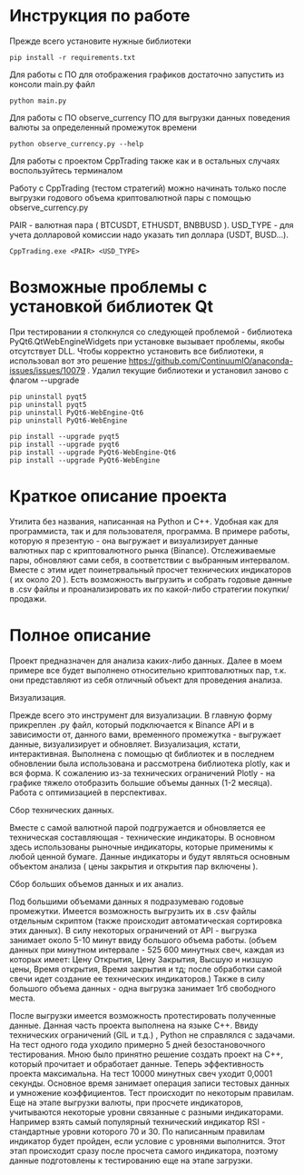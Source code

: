 # Инструкция по работе

Прежде всего установите нужные библиотеки
```
pip install -r requirements.txt
```

Для работы с ПО для отображения графиков достаточно запустить из консоли main.py файл
```
python main.py
```

Для работы  с ПО observe_currency
ПО для выгрузки данных поведения валюты за определенный промежуток времени
```
python observe_currency.py --help
```

Для работы с проектом CppTrading также как и в остальных случаях воспользуйтесь терминалом

Работу с CppTrading (тестом стратегий) можно начинать только после выгрузки годового объема криптовалютной пары с помощью observe_currency.py

PAIR - валютная пара ( BTCUSDT, ETHUSDT, BNBBUSD ).
USD_TYPE - для учета долларовой комиссии надо указать тип доллара (USDT, BUSD...).
```
CppTrading.exe <PAIR> <USD_TYPE>
```


# Возможные проблемы с установкой библиотек Qt

При тестировании я столкнулся со следующей проблемой - библиотека PyQt6.QtWebEngineWidgets при установке вызывает проблемы, якобы отсутствует DLL. 
Чтобы корректно установить все библиотеки, я использовал вот это решение https://github.com/ContinuumIO/anaconda-issues/issues/10079 .
Удалил текущие библиотеки и установил заново с флагом --upgrade
```
pip uninstall pyqt5
pip uninstall pyqt5
pip uninstall PyQt6-WebEngine-Qt6
pip uninstall PyQt6-WebEngine

pip install --upgrade pyqt5
pip install --upgrade pyqt6
pip install --upgrade PyQt6-WebEngine-Qt6
pip install --upgrade PyQt6-WebEngine
```
# Краткое описание проекта

Утилита без названия, написанная на Python и C++.
Удобная как для программиста, так и для пользователя, программа.
В примере работы, которую я презентую - она выгружает и визуализирует данные валютных пар с криптовалютного рынка (Binance).
Отслеживаемые пары, обновляют сами себя, в соответствии с выбранным интервалом. Вместе с этим идет поинетрвальный просчет технических индикаторов ( их около 20 ).
Есть возможность выгрузить и собрать годовые данные в .csv файлы и проанализировать их по какой-либо стратегии покупки/продажи.

# Полное описание
Проект предназначен для анализа каких-либо данных. Далее в моем примере все будет выполнено относительно криптовалютных пар, т.к. они представляют из себя отличный объект для проведения анализа.


Визуализация.

Прежде всего это инструмент для визуализации. В главную форму прикреплен .py файл, который подключается к Binance API и в зависимости от, данного вами, временного промежутка - выгружает данные, визуализирует и обновляет.
Визуализация, кстати, интерактивная. Выполнена с помощью qt библиотек и в последнем обновлении была использована и рассмотрена библиотека plotly, как и вся форма. К сожалению из-за технических ограничений Plotly - на графике тяжело отобразить большие объемы данных (1-2 месяца). Работа с оптимизацией в перспективах.


Сбор технических данных.

Вместе с самой валютной парой подгружается и обновляется ее техническая составляющая - технические индикаторы. В основном здесь использованы рыночные индикаторы, которые применимы к любой ценной бумаге.
Данные индикаторы и будут являться основным объектом анализа ( цены закрытия и открытия пар включены ).


Сбор больших объемов данных и их анализ.

Под большими объемами данных я подразумеваю годовые промежутки. Имеется возможность выгрузить их в .csv файлы отдельным скриптом (также происходит автоматическая сортировка этих данных).
В силу некоторых ограничений от API - выгрузка занимает около 5-10 минут ввиду большого объема работы. (объем данных при минутном интервале - 525 600 минутных свеч, 
каждая из которых имеет: Цену Открытия, Цену Закрытия, Высшую и низшую цены, Время открытия, Время закрытия и тд; после обработки самой свечи идет создание ее технических индикаторов.)
Также в силу большого объема данных - одна выгрузка занимает 1гб свободного места.

После выгрузки имеется возможность протестировать полученные данные. Данная часть проекта выполнена на языке С++. Ввиду технических ограничений (GIL и т.д.) , Python не справлялся с задачами.
На тест одного года уходило примерно 5 дней безостановочного тестирования. Мною было принятно решение создать проект на C++, который прочитает и обработает данные. Теперь эффективность проекта максимальна.
На тест 10000 минутных свеч уходит 0,0001 секунды. Основное время занимает операция записи тестовых данных и умножение коэффициентов.
Тест происходит по некоторым правилам.
Еще на этапе выгрузки валюты, при просчете индикаторов, учитываются некоторые уровни связанные с разными индикаторами. Например взять самый популярный технический индикатор RSI - стандартные уровни которого 70 и 30. По написанным правилам индикатор будет пройден, если условие с уровнями выполнится. Этот этап происходит сразу после просчета самого индикатора, поэтому данные подготовлены к тестированию еще на этапе загрузки.
